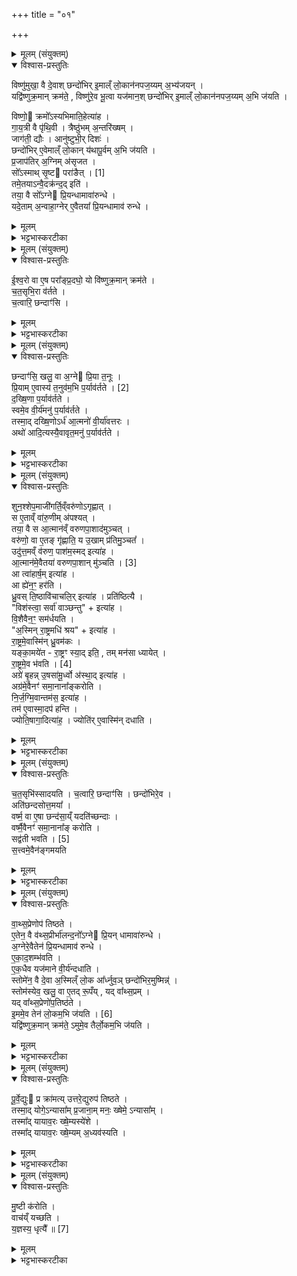 +++
title = "०१"

+++


<details><summary>मूलम् (संयुक्तम्)</summary>

विष्णु॑मुखा॒ वै दे॒वाश्छन्दो॑भिरि॒माल्ँ लो॒कान॑नपज॒य्यम॒भ्य॑जय॒न्॒यद्वि॑ष्णुक्र॒मान्क्रम॑ते॒ विष्णु॑रे॒व भू॒त्वा यज॑मान॒श्छन्दो॑भिरि॒माल्ँ लो॒कान॑नपज॒य्यम॒भि ज॑यति॒ विष्णो॒ क्रमो᳚ऽस्यभिमाति॒हेत्या॑ह गाय॒त्री वै पृ॑थि॒वी त्रैष्ठु॑भम॒न्तरि॑ख्ष॒ञ्जाग॑ती॒ द्यौरानु॑ष्टुभी॒र्दिश॒श्छन्दो॑भिरे॒वेमाल्ँ लो॒कान्य॑थापू॒र्वम॒भि ज॑यति प्र॒जाप॑तिर॒ग्निम॑सृजत॒ सो᳚ऽस्माथ्सृ॒ष्टः [1]  
परा॑ङै॒त्तमे॒तयान्वै॒दक्र॑न्द॒दिति॒ तया॒ वै सो᳚ऽग्ने प्रि॒यन्धामावा॑रुन्द्ध॒ यदे॒ताम॒न्वाहा॒ग्नेरे॒वैतया᳚ प्रि॒यन्धामाव॑ रुन्द्ध
</details>

<details open><summary>विश्वास-प्रस्तुतिः</summary>

विष्णु॑मुखा॒ वै दे॒वाश् छन्दो॑भिर् इ॒माल्ँ  लो॒कान॑नपज॒य्यम् अ॒भ्य॑जयन् ।  
यद्वि॑ष्णुक्र॒मान् क्रम॑ते॒ , विष्णु॑रे॒व भू॒त्वा यज॑मान॒श् छन्दो॑भिर् इ॒माल्ँ लो॒कान॑नपज॒य्यम् अ॒भि ज॑यति ।  

विष्णो॒ क्रमो᳚ऽस्यभिमाति॒हेत्या॑ह ।  
गा॒य॒त्री वै पृ॑थि॒वी । त्रैष्ठु॑भम् अ॒न्तरि॑ख्षम् ।  
जाग॑ती॒ द्यौः । आनु॑ष्टुभी॒र् दिशः॑ ।  
छन्दो॑भिर् ए॒वेमाल्ँ लो॒कान् य॑थापू॒र्वम् अ॒भि ज॑यति ।  
प्र॒जाप॑तिर् अ॒ग्निम् अ॑सृजत ।  
सो᳚ऽस्माथ् सृ॒ष्ट परा॑ङैत् । [1]   
तमे॒तयाऽन्वै॒दक्र॑न्द॒द् इति॑ ।  
तया॒ वै सो᳚ऽग्ने प्रि॒यन्धामावा॑रुन्धे ।  
यदे॒ताम् अ॒न्वाहा॒ग्नेर् ए॒वैतया᳚ प्रि॒यन्धामाव॑ रुन्धे ।  
</details>

<details><summary>मूलम्</summary>

विष्णु॑मुखा॒ वै दे॒वाश् छन्दो॑भिर् इ॒माल्ँ  लो॒कान॑नपज॒य्यम् अ॒भ्य॑जयन् ।  
यद्वि॑ष्णुक्र॒मान् क्रम॑ते॒ , विष्णु॑रे॒व भू॒त्वा यज॑मान॒श् छन्दो॑भिर् इ॒माल्ँ लो॒कान॑नपज॒य्यम् अ॒भि ज॑यति ।  

विष्णो॒ क्रमो᳚ऽस्यभिमाति॒हेत्या॑ह ।  
गा॒य॒त्री वै पृ॑थि॒वी । त्रैष्ठु॑भम् अ॒न्तरि॑ख्षम् ।  
जाग॑ती॒ द्यौः । आनु॑ष्टुभी॒र् दिशः॑ ।  
छन्दो॑भिर् ए॒वेमाल्ँ लो॒कान् य॑थापू॒र्वम् अ॒भि ज॑यति ।  
प्र॒जाप॑तिर् अ॒ग्निम् अ॑सृजत ।  
सो᳚ऽस्माथ् सृ॒ष्ट परा॑ङैत् । [1]   
तमे॒तयाऽन्वै॒दक्र॑न्द॒द् इति॑ ।  
तया॒ वै सो᳚ऽग्ने प्रि॒यन्धामावा॑रुन्धे ।  
यदे॒ताम् अ॒न्वाहा॒ग्नेर् ए॒वैतया᳚ प्रि॒यन्धामाव॑ रुन्धे ।  
</details>

<details><summary>भट्टभास्करटीका</summary>

1पुनरप्यग्निकाण्डमेव - विष्णुमुखा इत्यादि ॥ विष्णुप्रधानभूताः देवाः अनपजय्यं अपजेतुं न शक्यत इति । 'अचो यत्', 'क्षय्यजय्यौ शक्यार्थे' इति अयादेशो निपात्यते । 'ययतोश्चातदर्थे' इति उत्तरपदान्तोदात्तत्वम् । विष्णुक्रमाः 'विष्णोः क्रमोसि' इत्यादयः । गायत्रीत्यादि । तदधीनजयत्वात् तदीयत्वम् । त्रिष्टुब्जगत्यनुष्टुप्शब्देभ्यः उत्सादित्वादञ् । विष्णुक्रमानन्तरं जपतीत्यर्थः ॥
</details>

<details><summary>मूलम् (संयुक्तम्)</summary>

ईश्व॒रो वा ए॒ष परा᳚ङ्प्र॒दघो॒ यो वि॑ष्णुक्र॒मान्क्रम॑ते चत॒सृभि॒रा व॑र्तते च॒त्वारि॒ छन्दाꣳ॑सि॒
</details>

<details open><summary>विश्वास-प्रस्तुतिः</summary>

ई॒श्व॒रो वा ए॒ष परा᳚ङ्प्र॒दघो॒ यो वि॑ष्णुक्र॒मान् क्रम॑ते ।  
च॒त॒सृभि॒रा व॑र्तते ।  
च॒त्वारि॒ छन्दाꣳ॑सि ।  
</details>

<details><summary>मूलम्</summary>

ई॒श्व॒रो वा ए॒ष परा᳚ङ्प्र॒दघो॒ यो वि॑ष्णुक्र॒मान् क्रम॑ते ।  
च॒त॒सृभि॒रा व॑र्तते ।  
च॒त्वारि॒ छन्दाꣳ॑सि ।  
</details>

<details><summary>भट्टभास्करटीका</summary>

2ईश्वरो वा इत्यादि ॥ विष्णुक्रमाणां क्रमिता पराङेव प्रदघः प्रस्थातुमीश्वरः । दघेः 'ईश्वरे तोसुन्कसुनौ' इति कसुन् । चतसृभिरिति । 'अग्नेऽभ्यावर्तिन्' इत्यादिभिः चतसृभिः ऋग्भिः दक्षिणमंसमभिपर्यावर्तते । 'झल्युपोत्तमम्' इत्युपोत्तमस्योदात्तत्वम् ॥
</details>

<details><summary>मूलम् (संयुक्तम्)</summary>

छन्दाꣳ॑सि॒ खलु॒ वा अ॒ग्ने प्रि॒या त॒नू प्रि॒यामे॒वास्य॑ त॒नुव॑म॒भि [2]  
प॒र्याव॑र्तते दख्षि॒णा प॒र्याव॑र्तते॒ स्वमे॒व वी॒र्य॑मनु॑ प॒र्याव॑र्तते॒ तस्मा॒द्दख्षि॒णोऽर्ध॑ आ॒त्मनो॑ वी॒र्या॑वत्त॒रोऽथो॑ आदि॒त्यस्यै॒वावृत॒मनु॑ प॒र्याव॑र्तते॒
</details>

<details open><summary>विश्वास-प्रस्तुतिः</summary>

छन्दाꣳ॑सि॒ खलु॒ वा अ॒ग्ने प्रि॒या त॒नूः ।  
प्रि॒याम् ए॒वास्य॑ त॒नुव॑म॒भि प॒र्याव॑र्तते । [2]  
द॒ख्षि॒णा प॒र्याव॑र्तते ।  
स्वमे॒व वी॒र्य॑मनु॑ प॒र्याव॑र्तते ।  
तस्मा॒द् दख्षि॒णोऽर्ध॑ आ॒त्मनो॑ वी॒र्या॑वत्तरः ।  
अथो॑ आदि॒त्यस्यै॒वावृत॒मनु॑ प॒र्याव॑र्तते ।   
</details>

<details><summary>मूलम्</summary>

छन्दाꣳ॑सि॒ खलु॒ वा अ॒ग्ने प्रि॒या त॒नूः ।  
प्रि॒याम् ए॒वास्य॑ त॒नुव॑म॒भि प॒र्याव॑र्तते । [2]  
द॒ख्षि॒णा प॒र्याव॑र्तते ।  
स्वमे॒व वी॒र्य॑मनु॑ प॒र्याव॑र्तते ।  
तस्मा॒द् दख्षि॒णोऽर्ध॑ आ॒त्मनो॑ वी॒र्या॑वत्तरः ।  
अथो॑ आदि॒त्यस्यै॒वावृत॒मनु॑ प॒र्याव॑र्तते ।   
</details>

<details><summary>भट्टभास्करटीका</summary>

3छन्दांसि खल्वित्यादि ॥ प्रधानसाधनत्वात् शरीरमेवाग्नेः छन्दांसि । तस्मात् चतुस्सङ्ख्यान्वयात् प्रियामग्नेः तनुवमभिपर्यावर्तते । दक्षिणेत्यादि । गतम् । आत्मनः शरीरस्य वीर्यावत्तरः अतिशयेन वीर्यवान् । छान्दसं दीर्घत्वम् । अथो अपि च आदित्यस्यैवावृतं पर्यावृत्तिं अनु लक्षीकृत्य पर्यावर्तते । ननु अप्रदक्षिणमेव आदित्यो गच्छति - तथा हि, अश्विभ्यां दृष्टो भगवान् कतिपयदिवसव्यतिक्रमे भरण्यामुपलभ्यते, ततः कृत्तिकासु, सत्यं, इदं तु ध्रुवा धारात् हात् (?) क्षिप्रं ज्योतिश्चक्रं प्रदक्षिणं भ्रमति । तत्रस्थोऽयमपि भगवान् आराधनवशेन प्रदक्षिणं पर्यावर्तमानो लौकिकैः अभिमन्यते । तदभिप्रायमिदं ब्राह्मणमिति ॥
</details>

<details><summary>मूलम् (संयुक्तम्)</summary>

शुन॒श्शेप॒माजी॑गर्ति॒व्ँवरु॑णोऽगृह्णा॒थ्स ए॒ताव्ँ वा॑रु॒णीम॑पश्य॒त्तया॒ वै स आ॒त्मान॑व्ँवरुणपा॒शाद॑मुञ्च॒द्वरु॑णो॒ वा ए॒तङ्गृ॑ह्णाति॒ य उ॒खाम्प्र॑तिमु॒ञ्चत॒ उदु॑त्त॒मव्ँव॑रुण॒ पाश॑म॒स्मदित्या॑हा॒त्मान॑मे॒वैतया᳚ [3]  
व॒रु॒ण॒पा॒शान्मु॑ञ्च॒त्या त्वा॑हार्ष॒मित्या॒हा ह्ये॑न॒ꣳ॒ हर॑ति ध्रु॒वस्ति॒ष्ठावि॑चाचलि॒रित्या॑ह॒ प्रति॑ष्ठित्यै॒ विश॑स्त्वा॒ सर्वा॑ वाञ्छ॒न्त्वित्या॑ह वि॒शैवैन॒ꣳ॒ सम॑र्धयत्य॒स्मिन्रा॒ष्ट्रमधि॑ श्र॒येत्या॑ह रा॒ष्ट्रमे॒वास्मि॑न्ध्रु॒वम॑क॒र्यङ्का॒मये॑त रा॒ष्ट्रꣳ स्या॒दिति॒ तम्मन॑सा ध्यायेद्रा॒ष्ट्रमे॒व भ॑वति [4]  
अग्रे॑ बृ॒हन्नु॒षसा॑मू॒र्ध्वो अ॑स्था॒दित्या॒हाग्र॑मे॒वैनꣳ॑ समा॒नाना᳚ङ्करोति निर्जग्मि॒वान्तम॑स॒ इत्या॑ह॒ तम॑ ए॒वास्मा॒दप॑ हन्ति॒ ज्योति॒षागा॒दित्या॑ह॒ ज्योति॑रे॒वास्मि॑न्दधाति
</details>

<details open><summary>विश्वास-प्रस्तुतिः</summary>

शुन॒श्शेप॒माजी॑गर्ति॒व्ँवरु॑णोऽगृह्णात् ।   
स ए॒ताव्ँ वा॑रु॒णीम् अ॑पश्यत् ।  
तया॒ वै स आ॒त्मान॑व्ँ वरुणपा॒शाद॑मुञ्चत् ।  
वरु॑णो॒ वा ए॒तङ् गृ॑ह्णाति॒ य उ॒खाम् प्र॑तिमु॒ञ्चत᳚ ।   
उदु॑त्त॒मव्ँ व॑रुण॒ पाश॑म॒स्मद् इत्या॑ह ।  
आ॒त्मान॑मे॒वैतया॑ वरुणपा॒शान् मु॑ञ्चति । [3]  
आ त्वा॑हार्ष॒म् इत्या॑ह ।  
आ ह्ये॑न॒ꣳ॒ हर॑ति ।  
ध्रु॒वस् ति॒ष्ठावि॑चाचलि॒र् इत्या॑ह ।  प्रति॑ष्ठित्यै ।  
"विश॑स्त्वा॒ सर्वा॑ वाञ्छन्तु" + इत्या॑ह ।  
वि॒शैवैन॒ꣳ॒ सम॑र्धयति ।  
"अ॒स्मिन् रा॒ष्ट्रमधि॑ श्रय" + इत्या॑ह ।  
रा॒ष्ट्रमे॒वास्मि॑न् ध्रु॒वम॑कः ।  
यङ्का॒मये॑त -  रा॒ष्ट्रꣳ स्या॒द् इति॒ , तम् मन॑सा ध्यायेत् ।   
रा॒ष्ट्रमे॒व भ॑वति । [4]  
अग्रे॑ बृ॒हन्न् उ॒षसा॑मू॒र्ध्वो अ॑स्था॒द् इत्या॑ह ।  
अग्र॑मे॒वैनꣳ॑ समा॒नाना᳚ङ्करोति ।  
नि॒र्ज॒ग्मि॒वान्तम॑स॒ इत्या॑ह ।  
तम॑ ए॒वास्मा॒दप॑ हन्ति ।  
ज्योति॒षागा॒दित्या॑ह॒ । ज्योति॑र् ए॒वास्मि॑न् दधाति ।  
</details>

<details><summary>मूलम्</summary>

शुन॒श्शेप॒माजी॑गर्ति॒व्ँवरु॑णोऽगृह्णात् ।   
स ए॒ताव्ँ वा॑रु॒णीम् अ॑पश्यत् ।  
तया॒ वै स आ॒त्मान॑व्ँ वरुणपा॒शाद॑मुञ्चत् ।  
वरु॑णो॒ वा ए॒तङ् गृ॑ह्णाति॒ य उ॒खाम् प्र॑तिमु॒ञ्चत᳚ ।   
उदु॑त्त॒मव्ँ व॑रुण॒ पाश॑म॒स्मद् इत्या॑ह ।  
आ॒त्मान॑मे॒वैतया॑ वरुणपा॒शान् मु॑ञ्चति । [3]  
आ त्वा॑हार्ष॒म् इत्या॑ह ।  
आ ह्ये॑न॒ꣳ॒ हर॑ति ।  
ध्रु॒वस् ति॒ष्ठावि॑चाचलि॒र् इत्या॑ह ।  प्रति॑ष्ठित्यै ।  
"विश॑स्त्वा॒ सर्वा॑ वाञ्छन्तु" + इत्या॑ह ।  
वि॒शैवैन॒ꣳ॒ सम॑र्धयति ।  
"अ॒स्मिन् रा॒ष्ट्रमधि॑ श्रय" + इत्या॑ह ।  
रा॒ष्ट्रमे॒वास्मि॑न् ध्रु॒वम॑कः ।  
यङ्का॒मये॑त -  रा॒ष्ट्रꣳ स्या॒द् इति॒ , तम् मन॑सा ध्यायेत् ।   
रा॒ष्ट्रमे॒व भ॑वति । [4]  
अग्रे॑ बृ॒हन्न् उ॒षसा॑मू॒र्ध्वो अ॑स्था॒द् इत्या॑ह ।  
अग्र॑मे॒वैनꣳ॑ समा॒नाना᳚ङ्करोति ।  
नि॒र्ज॒ग्मि॒वान्तम॑स॒ इत्या॑ह ।  
तम॑ ए॒वास्मा॒दप॑ हन्ति ।  
ज्योति॒षागा॒दित्या॑ह॒ । ज्योति॑र् ए॒वास्मि॑न् दधाति ।  
</details>

<details><summary>भट्टभास्करटीका</summary>

4शुनश्शेपो नामाजीगर्तपुत्रः । वारुणीं 'उदुत्तमम्' इत्येतां अपश्यत् । तेन स एवास्य ऋषिः । अनया अस्य शिक्यपाशं मुञ्चते । शुनश्शेपस्य वनस्पत्यादित्वात् पूर्वोत्तरपदयोः युगपत् प्रकृतिस्वरत्वम् । आत्वाऽहार्षमिति । द्वाभ्यामेनं हरति । ध्रुवमकरिति । ध्रुवं अचलितं करोति । छान्दसो लुङ् । 'मन्त्रे घस' इति च्लेर्लुक् । ध्रुवत्वं राष्ट्रस्य नित्यसंबन्धः । नित्यं राष्ट्रं स्यादिति यावत् । अग्रमधिप्रधानम् । गतमन्यत् ॥
</details>

<details><summary>मूलम् (संयुक्तम्)</summary>

चत॒सृभि॑स्सादयति च॒त्वारि॒ छन्दाꣳ॑सि॒ छन्दो॑भिरे॒वाति॑छन्दसोत्त॒मया॒ वर्ष्म॒ वा ए॒षा छन्द॑सा॒य्ँयदति॑च्छन्दा॒ वर्ष्मै॒वैनꣳ॑ समा॒नाना᳚ङ्करोति॒ सद्व॑ती [5]  
भ॒व॒ति॒ स॒त्त्वमे॒वैन॑ङ्गमयति
</details>

<details open><summary>विश्वास-प्रस्तुतिः</summary>

च॒त॒सृभि॑स्सादयति ।  च॒त्वारि॒ छन्दाꣳ॑सि । छन्दो॑भिरे॒व ।   
अति॑छन्दसोत्त॒मया᳚ ।  
वर्ष्म॒ वा ए॒षा छन्द॑सा॒य्ँ यदति॑च्छन्दाः ।  
वर्ष्मै॒वैनꣳ॑ समा॒नाना᳚ङ् करोति ।  
सद्व॑ती भवति । [5]  
स॒त्त्वमे॒वैन॑ङ्गमयति
</details>

<details><summary>मूलम्</summary>

च॒त॒सृभि॑स्सादयति ।  च॒त्वारि॒ छन्दाꣳ॑सि । छन्दो॑भिरे॒व ।   
अति॑छन्दसोत्त॒मया᳚ ।  
वर्ष्म॒ वा ए॒षा छन्द॑सा॒य्ँ यदति॑च्छन्दाः ।  
वर्ष्मै॒वैनꣳ॑ समा॒नाना᳚ङ् करोति ।  
सद्व॑ती भवति । [5]  
स॒त्त्वमे॒वैन॑ङ्गमयति
</details>

<details><summary>भट्टभास्करटीका</summary>

5चतसृभिरिति ॥ अन्तर्वेद्येनमासादयति । छन्दोभिरेवेति । सादयतीत्येव । अतिच्छन्दसोत्तमयेति । सादयतीत्येव । 'हंसश्शुचिषत्' इति जगती अतिच्छन्दाः । उत्तमशब्द उञ्छादिः । वर्ष्म उच्छ्रायः । सद्वती सच्छब्दवती उत्तमा भवति । भूम्नि वतुप् ॥
</details>

<details><summary>मूलम् (संयुक्तम्)</summary>

वाथ्स॒प्रेणोप॑ तिष्ठत ए॒तेन॒ वै व॑थ्स॒प्रीर्भा॑लन्द॒नो᳚ऽग्ने प्रि॒यन्धामावा॑रुन्द्धा॒ग्नेरे॒वैतेन॑ प्रि॒यन्धामाव॑ रुन्द्ध एकाद॒शम्भ॑वत्येक॒धैव यज॑माने वी॒र्य॑न्दधाति॒ स्तोमे॑न॒ वै दे॒वा अ॒स्मिल्ँ लो॒क आ᳚र्ध्नुव॒ञ्छन्दो॑भिर॒मुष्मि॒न्स्तोम॑स्येव॒ खलु॒ वा ए॒तद्रू॒पय्ँयद्वा᳚थ्स॒प्रय्ँयद्वा᳚थ्स॒प्रेणो॑प॒तिष्ठ॑ते [6]  
इ॒ममे॒व तेन॑ लो॒कम॒भि ज॑य॒ति यद्वि॑ष्णुक्र॒मान्क्रम॑ते॒ऽमुमे॒व तैर्लो॒कम॒भि ज॑यति
</details>

<details open><summary>विश्वास-प्रस्तुतिः</summary>

वा॒थ्स॒प्रेणोप॑ तिष्ठते ।  
ए॒तेन॒ वै व॑थ्स॒प्रीर्भा॑लन्द॒नो᳚ऽग्ने प्रि॒यन् धामावा॑रुन्धे ।  
अ॒ग्नेरे॒वैतेन॑ प्रि॒यन्धामाव॑ रुन्धे ।  
ए॒का॒द॒शम्भ॑वति ।  
ए॒क॒धैव यज॑माने वी॒र्य॑न्दधाति ।  
स्तोमे॑न॒ वै दे॒वा अ॒स्मिल्ँ लो॒क आ᳚र्ध्नुव॒ञ् छन्दो॑भिर॒मुष्मिन्न्॑ ।  
स्तोम॑स्येव॒ खलु॒ वा ए॒तद् रू॒पँय् , यद् वा᳚थ्स॒प्रम् ।   
यद् वा᳚थ्स॒प्रेणो॑प॒तिष्ठ॑ते ।  
इ॒ममे॒व तेन॑ लो॒कम॒भि ज॑यति । [6]  
यद्वि॑ष्णुक्र॒मान् क्रम॑ते॒  ऽमुमे॒व तैर्लो॒कम॒भि ज॑यति ।  
</details>

<details><summary>मूलम्</summary>

वा॒थ्स॒प्रेणोप॑ तिष्ठते ।  
ए॒तेन॒ वै व॑थ्स॒प्रीर्भा॑लन्द॒नो᳚ऽग्ने प्रि॒यन् धामावा॑रुन्धे ।  
अ॒ग्नेरे॒वैतेन॑ प्रि॒यन्धामाव॑ रुन्धे ।  
ए॒का॒द॒शम्भ॑वति ।  
ए॒क॒धैव यज॑माने वी॒र्य॑न्दधाति ।  
स्तोमे॑न॒ वै दे॒वा अ॒स्मिल्ँ लो॒क आ᳚र्ध्नुव॒ञ् छन्दो॑भिर॒मुष्मिन्न्॑ ।  
स्तोम॑स्येव॒ खलु॒ वा ए॒तद् रू॒पँय् , यद् वा᳚थ्स॒प्रम् ।   
यद् वा᳚थ्स॒प्रेणो॑प॒तिष्ठ॑ते ।  
इ॒ममे॒व तेन॑ लो॒कम॒भि ज॑यति । [6]  
यद्वि॑ष्णुक्र॒मान् क्रम॑ते॒  ऽमुमे॒व तैर्लो॒कम॒भि ज॑यति ।  
</details>

<details><summary>भट्टभास्करटीका</summary>

6वात्सप्रेणेति ॥ 'दिवस्परि' इत्येकादशर्चं सूक्तं वात्सप्रम् । तेन उख्यं प्रातरग्निमुपतिष्ठते । अथास्य वात्सप्रत्वं निर्वक्ति - एतेन वा इत्यादि । वत्सप्रीर्नाम भलन्दनस्य पुत्रः । शिवाद्यणन्तः । एकादशर्चः परिमाणमस्येति स्तोमे डविधिः । किमस्य स्तोमस्य स्तोमत्वं यदाह - स्तोमेन वा इति । एकधैवेति । एकस्तोमत्वादेकादशानाम् ॥
</details>

<details><summary>मूलम् (संयुक्तम्)</summary>

पूर्वे॒द्यु प्र क्रा॑मत्युत्तरे॒द्युरुप॑ तिष्ठते॒ तस्मा॒द्योगे॒ऽन्यासा᳚म्प्र॒जाना॒म्मनः॒ ख्षेमे॒ऽन्यासा॒न्तस्मा᳚द्यायाव॒रः ख्षे॒म्यस्ये॑शे॒ तस्मा᳚द्यायाव॒रः ख्षे॒म्यम॒ध्यव॑स्यति   
</details>

<details open><summary>विश्वास-प्रस्तुतिः</summary>

पू॒र्वे॒द्युः प्र क्रा॑मत्य् उत्तरे॒द्युरुप॑ तिष्ठते ।  
तस्मा॒द् योगे॒ऽन्यासा᳚म् प्र॒जाना॒म् मनः॒ ख्षेमे॒ ऽन्यासा᳚म्  ।   
तस्मा᳚द् यायाव॒रः ख्षे॒म्यस्ये॑शे ।  
तस्मा᳚द् यायाव॒रः ख्षे॒म्यम् अ॒ध्यव॑स्यति ।  
</details>

<details><summary>मूलम्</summary>

पू॒र्वे॒द्युः प्र क्रा॑मत्य् उत्तरे॒द्युरुप॑ तिष्ठते ।  
तस्मा॒द् योगे॒ऽन्यासा᳚म् प्र॒जाना॒म् मनः॒ ख्षेमे॒ ऽन्यासा᳚म्  ।   
तस्मा᳚द् यायाव॒रः ख्षे॒म्यस्ये॑शे ।  
तस्मा᳚द् यायाव॒रः ख्षे॒म्यम् अ॒ध्यव॑स्यति ।  
</details>

<details><summary>भट्टभास्करटीका</summary>

7पूर्वेद्युरिति ॥ पूर्वस्मिन् अहनि प्रक्रामति विष्णुक्रमान् क्रामति । उत्तरेऽद्युः उत्तरेऽहनि उपतिष्ठते वात्सप्रेण । 'सद्यः परुत्' इत्यादौ द्वे एते निपात्येते । तस्मादित्यादि । गतम् । अलब्धस्य लाभो योगः, लब्धस्य पालनं क्षेमः । काश्चित्प्रजाः योगः श्रेयानिति मन्यन्ते या आर्जनशीला बहुव्ययाः । काश्चित् क्षेम एव श्रेयानिति मन्यन्ते या आर्जनशीला व्ययभीरवः । क्षेमेऽन्यासामिति । प्रजानां मन इत्येव । क्रमेणोपस्थानवैलक्षण्यहेतुकं प्रजानां मनः मनोवैलक्षण्यमिति । तस्मात् यायावरः यानशीलः यजमानः क्षेम्यस्य ईशे ईष्टे न योगमर्हति । 'यश्च यङः' इति वरच् । 'स्व औत्यक्षेभ्य स्येश' (?) इत्यादिना स्वार्थे क्षेमशब्दाद्यः । 'लोपस्त आत्मनेपदेषु' इति ईष्ट इत्यत्र तलोपः । यस्मात् एवं यायावरः क्षेममेवार्हति तस्मादेव यायावरः क्षेममेव कर्तुमध्यवस्यति न योगमितीत्याह । एवमत्र प्रयाणं कर्तव्यमिति सूचितं भवति ॥
</details>

<details><summary>मूलम् (संयुक्तम्)</summary>

मु॒ष्टी क॑रोति॒ वाच॑य्ँयच्छति य॒ज्ञस्य॒ धृत्यै᳚ ॥ [7]  
</details>

<details open><summary>विश्वास-प्रस्तुतिः</summary>

मु॒ष्टी क॑रोति ।  
वाच॑य्ँ यच्छति ।  
य॒ज्ञस्य॒ धृत्यै᳚ ॥ [7]  
</details>

<details><summary>मूलम्</summary>

मु॒ष्टी क॑रोति ।  
वाच॑य्ँ यच्छति ।  
य॒ज्ञस्य॒ धृत्यै᳚ ॥ [7]  
</details>

<details><summary>भट्टभास्करटीका</summary>

8मुष्टीत्यादि ॥ प्रकृतिवत् ॥

इति पञ्चमे द्वितीये प्रथमोनुवाकः ॥  
</details>
